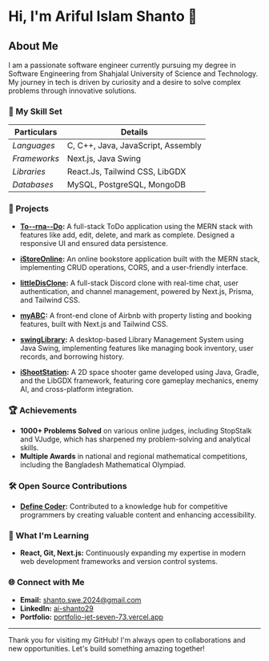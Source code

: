 <!--
## Hi there 👋

**owl29bd/owl29bd** is a ✨ _special_ ✨ repository because its `README.md` (this file) appears on your GitHub profile.

Here are some ideas to get you started:

- 🔭 I’m currently working on ...
- 🌱 I’m currently learning ...
- 👯 I’m looking to collaborate on ...
- 🤔 I’m looking for help with ...
- 💬 Ask me about ...
- 📫 How to reach me: ...
- 😄 Pronouns: ...
- ⚡ Fun fact: ...
-->

# Hi, I'm Ariful Islam Shanto 👋

## About Me

I am a passionate software engineer currently pursuing my degree in Software Engineering from Shahjalal University of Science and Technology. My journey in tech is driven by curiosity and a desire to solve complex problems through innovative solutions. 

### 🌟 My Skill Set
<!--
- **Languages:** C, C++, Java, JavaScript, Assembly
- **Frameworks:** Next.js, Java Swing
- **Libraries:** React.js, LibGDX, Tailwind CSS
- **Databases:** MongoDB, MySQL, PostgreSQL
-->

| Particulars  | Details                            |
|--------------|------------------------------------|
| _Languages_  | C, C++, Java, JavaScript, Assembly |
| _Frameworks_ | Next.js, Java Swing                |
| _Libraries_  | React.Js, Tailwind CSS, LibGDX     |
| _Databases_  | MySQL, PostgreSQL, MongoDB         |

### 🚀 Projects

- **[To--rna--Do](https://github.com/shanto-swe029/To--rna--Do):** A full-stack ToDo application using the MERN stack with features like add, edit, delete, and mark as complete. Designed a responsive UI and ensured data persistence.
  
- **[iStoreOnline](https://github.com/shanto-swe029/iStoreOnline):** An online bookstore application built with the MERN stack, implementing CRUD operations, CORS, and a user-friendly interface.

- **[littleDisClone](https://github.com/shanto-swe029/littleDisClone):** A full-stack Discord clone with real-time chat, user authentication, and channel management, powered by Next.js, Prisma, and Tailwind CSS.

- **[myABC](https://github.com/shanto-swe029/myABC):** A front-end clone of Airbnb with property listing and booking features, built with Next.js and Tailwind CSS.

- **[swingLibrary](https://github.com/shanto-swe029/swingLibrary):** A desktop-based Library Management System using Java Swing, implementing features like managing book inventory, user records, and borrowing history.

- **[iShootStation](https://github.com/shanto-swe029/swingLibrary):** A 2D space shooter game developed using Java, Gradle, and the LibGDX framework, featuring core gameplay mechanics, enemy AI, and cross-platform integration.

### 🏆 Achievements

- **1000+ Problems Solved** on various online judges, including StopStalk and VJudge, which has sharpened my problem-solving and analytical skills.
- **Multiple Awards** in national and regional mathematical competitions, including the Bangladesh Mathematical Olympiad.

### 🛠 Open Source Contributions

- **[Define Coder](https://github.com/definecoder/definecoder.github.io):** Contributed to a knowledge hub for competitive programmers by creating valuable content and enhancing accessibility.

### 🌱 What I'm Learning

- **React, Git, Next.js:** Continuously expanding my expertise in modern web development frameworks and version control systems.

### 🌐 Connect with Me

- **Email:** [shanto.swe.2024@gmail.com](mailto:shanto.swe.2024@gmail.com)
- **LinkedIn:** [ai-shanto29](https://www.linkedin.com/in/ai-shanto29/)
- **Portfolio:** [portfolio-jet-seven-73.vercel.app](https://portfolio-jet-seven-73.vercel.app/)

---

Thank you for visiting my GitHub! I'm always open to collaborations and new opportunities. Let's build something amazing together!
